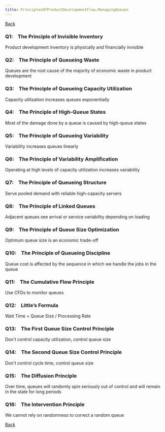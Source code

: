 ```yaml
---
title: PrinciplesOfProductDevelopmentFlow.ManagingQueues
---
```

[Back](PrinciplesOfProductDevelopmentFlow)

### Q1:    The Principle of Invisible Inventory 
Product development inventory is physically and financially invisible

### Q2:    The Principle of Queueing Waste 
Queues are the root cause of the majority of economic waste in product development

### Q3:    The Principle of Queueing Capacity Utilization 
Capacity utilization increases queues exponentially

### Q4:    The Principle of High-Queue States 
Most of the damage done by a queue is caused by high-queue states

### Q5:    The Principle of Queueing Variability 
Variability increases queues linearly

### Q6:    The Principle of Variability Amplification 
Operating at high levels of capacity utilization increases variability

### Q7:    The Principle of Queueing Structure 
Serve pooled demand with reliable high-capacity servers

### Q8:    The Principle of Linked Queues 
Adjacent queues see arrival or service variability depending on loading

### Q9:    The Principle of Queue Size Optimization 
Optimum queue size is an economic trade-off

### Q10:    The Principle of Queueing Discipline 
Queue cost is affected by the sequence in which we handle the jobs in the queue

### Q11:    The Cumulative Flow Principle 
Use CFDs to monitor queues

### Q12:    Little’s Formula 
Wait Time = Queue Size / Processing Rate

### Q13:    The First Queue Size Control Principle 
Don't control capacity utilization, control queue size

### Q14:    The Second Queue Size Control Principle 
Don't control cycle time, control queue size

### Q15:    The Diffusion Principle 
Over time, queues will randomly spin seriously out of control and will remain in the state for long periods

### Q16:    The Intervention Principle
We cannot rely on randomness to correct a random queue

[Back](PrinciplesOfProductDevelopmentFlow)
